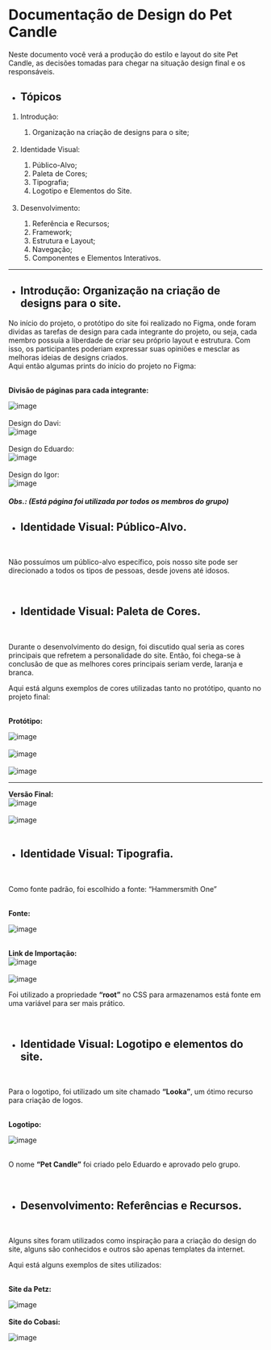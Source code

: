 # Documentação de Design do Pet Candle

Neste documento você verá a produção do estilo e layout do site Pet Candle, as decisões tomadas para chegar na situação design final e os responsáveis.

<ul>
  <li><h2>Tópicos</h2></li>
</ul>

<ol>
    <li>Introdução:</li>
  <ol>
    <li>Organização na criação de designs para o site;</li>
  </ol>
  <br>
  <li>Identidade Visual:</li>
  <ol>
    <li>Público-Alvo;</li>
    <li>Paleta de Cores;</li>
    <li>Tipografia;</li>
    <li>Logotipo e Elementos do Site.</li>
  </ol>
  <br>
  <li>Desenvolvimento:</li>
  <ol>
    <li>Referência e Recursos;</li>
    <li>Framework;</li>
    <li>Estrutura e Layout;</li>
    <li>Navegação;</li>
    <li>Componentes e Elementos Interativos.</li>
  </ol>
</ol>

<hr>

<ul><li><h2>Introdução: Organização na criação de designs para o site.</h2></li></ul>

<p>
  No início do projeto, o protótipo do site foi realizado no Figma, onde foram dividas as tarefas de design para cada integrante do projeto, ou seja, cada membro possuía a liberdade de criar seu próprio layout e estrutura.
   Com isso, os participantes poderiam expressar suas opiniões e mesclar as melhoras ideias de designs criados.
<br>
Aqui então algumas prints do início do projeto no Figma:
</p>
<br>
  <b>Divisão de páginas para cada integrante:</b>
<br>

![image](https://github.com/IgorOliverx/React_laravel/assets/123770640/ea7ead37-441a-40e6-beee-0a153d640792)
<br><br>
Design do Davi:
<br>
![image](https://github.com/IgorOliverx/React_laravel/assets/123770640/f12a2969-db7e-4826-ad74-dbe34cc57b1c)
<br><br>
Design do Eduardo:
<br>
![image](https://github.com/IgorOliverx/React_laravel/assets/123770640/f0cbdfe5-e6bb-481c-a9e8-fc939dc97ebf)
<br><br>
Design do Igor:
<br>
![image](https://github.com/IgorOliverx/React_laravel/assets/123770640/2853009a-9b66-4e0d-baf1-717131bfc58d)
<br>
<h5><b>Obs.: (Está página foi utilizada por todos os membros do grupo)</b></h5>

<ul><li><h2>Identidade Visual: Público-Alvo.</h2></li></ul>
<br>
<p>
    Não possuímos um público-alvo específico, pois nosso site pode ser direcionado a todos os tipos de pessoas, desde jovens até idosos.
</p>
<br>
<ul><li><h2>Identidade Visual: Paleta de Cores.</h2></li></ul>
<br>
<p>
     Durante o desenvolvimento do design, foi discutido qual seria as cores principais que refretem a personalidade do site.
   Então, foi chega-se à conclusão de que as melhores cores principais seriam verde, laranja e branca.

Aqui está alguns exemplos de cores utilizadas tanto no protótipo, quanto no projeto final:
</p>
<br>
<b>Protótipo:</b>
<br>

![image](https://github.com/IgorOliverx/React_laravel/assets/123770640/ee3db8d6-ed0d-487a-a1c1-551166822906)
<br><br>
![image](https://github.com/IgorOliverx/React_laravel/assets/123770640/ccee3b1c-b458-45ba-968d-9a9ff1460fb4)
<br><br>
![image](https://github.com/IgorOliverx/React_laravel/assets/123770640/8fe73d09-a928-4140-b662-f4c885e56c2d)
<br><hr>
<b>Versão Final:</b>
<br>
![image](https://github.com/IgorOliverx/React_laravel/assets/123770640/8105695e-eac2-41f9-b1f1-28e53386b09c)
<br><br>
![image](https://github.com/IgorOliverx/React_laravel/assets/123770640/022d5588-7a08-436c-a2e4-27d51266220d)
<br><br>

<ul><li><h2>Identidade Visual: Tipografia.</h2></li></ul>
<br>
<p>
     Como fonte padrão, foi escolhido a fonte: “Hammersmith One”
</p>
<br>
<b>Fonte:</b>
<br>

![image](https://github.com/IgorOliverx/React_laravel/assets/123770640/48faaf05-9b83-4be9-a108-c91384025dc9)
<br><br>

<b>Link de Importação:</b>
<br>
![image](https://github.com/IgorOliverx/React_laravel/assets/123770640/23cd4c97-884c-4ad3-aea6-28313e72bd11)
<br><br>
![image](https://github.com/IgorOliverx/React_laravel/assets/123770640/ca37981d-8494-47f0-b949-b071d8618e18)
<br>
<p>Foi utilizado a propriedade <b>“root”</b> no CSS para armazenamos está fonte em uma variável para ser mais prático.</p>
<br>

<ul><li><h2>Identidade Visual: Logotipo e elementos do site.</h2></li></ul>
<br>
<p>
     Para o logotipo, foi utilizado um site chamado <b>“Looka”</b>, um ótimo recurso para criação de logos.
</p>
<br>
<b>Logotipo:</b>
<br>

![image](https://github.com/IgorOliverx/React_laravel/assets/123770640/75912cca-bb82-40c7-a2c6-d9444c3de0ed)
<br><br>

<p>   O nome <b>“Pet Candle”</b> foi criado pelo Eduardo e aprovado pelo grupo.</p>
<br>

<ul><li><h2>Desenvolvimento: Referências e Recursos.</h2></li></ul>
<br>

<p>
     Alguns sites foram utilizados como inspiração para a criação do design do site, alguns são conhecidos e outros são apenas templates da internet.

Aqui está alguns exemplos de sites utilizados:
</p>
<br>
<b>Site da Petz:</b>
<br>

![image](https://github.com/IgorOliverx/React_laravel/assets/123770640/6f92f59f-96c9-400b-92c3-be73bb81d94b)
<br><br>
<b>Site do Cobasi:</b>
<br>

![image](https://github.com/IgorOliverx/React_laravel/assets/123770640/c5d1e436-9355-4154-9269-1a17910ed2dd)
<br><br>



